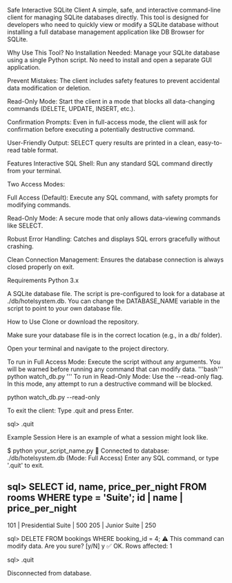Safe Interactive SQLite Client
A simple, safe, and interactive command-line client for managing SQLite databases directly. This tool is designed for developers who need to quickly view or modify a SQLite database without installing a full database management application like DB Browser for SQLite.

Why Use This Tool?
No Installation Needed: Manage your SQLite database using a single Python script. No need to install and open a separate GUI application.

Prevent Mistakes: The client includes safety features to prevent accidental data modification or deletion.

Read-Only Mode: Start the client in a mode that blocks all data-changing commands (DELETE, UPDATE, INSERT, etc.).

Confirmation Prompts: Even in full-access mode, the client will ask for confirmation before executing a potentially destructive command.

User-Friendly Output: SELECT query results are printed in a clean, easy-to-read table format.

Features
Interactive SQL Shell: Run any standard SQL command directly from your terminal.

Two Access Modes:

Full Access (Default): Execute any SQL command, with safety prompts for modifying commands.

Read-Only Mode: A secure mode that only allows data-viewing commands like SELECT.

Robust Error Handling: Catches and displays SQL errors gracefully without crashing.

Clean Connection Management: Ensures the database connection is always closed properly on exit.

Requirements
Python 3.x

A SQLite database file. The script is pre-configured to look for a database at ./db/hotelsystem.db. You can change the DATABASE_NAME variable in the script to point to your own database file.

How to Use
Clone or download the repository.

Make sure your database file is in the correct location (e.g., in a db/ folder).

Open your terminal and navigate to the project directory.

To run in Full Access Mode:
Execute the script without any arguments. You will be warned before running any command that can modify data.
'''bash'''
python watch_db.py
'''
To run in Read-Only Mode:
Use the --read-only flag. In this mode, any attempt to run a destructive command will be blocked.

python watch_db.py --read-only

To exit the client:
Type .quit and press Enter.

sql> .quit

Example Session
Here is an example of what a session might look like.

$ python your_script_name.py
🔎 Connected to database: ./db/hotelsystem.db (Mode: Full Access)
Enter any SQL command, or type '.quit' to exit.

sql> SELECT id, name, price_per_night FROM rooms WHERE type = 'Suite';
id                  | name                | price_per_night
-------------------------------------------------------------------
101                 | Presidential Suite  | 500
205                 | Junior Suite        | 250

sql> DELETE FROM bookings WHERE booking_id = 4;
⚠️ This command can modify data. Are you sure? [y/N] y
✅ OK. Rows affected: 1

sql> .quit

Disconnected from database.
